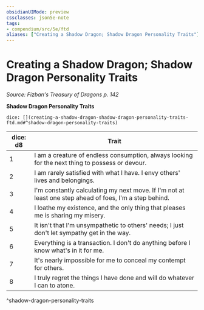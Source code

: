 ```yaml
---
obsidianUIMode: preview
cssclasses: json5e-note
tags:
- compendium/src/5e/ftd
aliases: ["Creating a Shadow Dragon; Shadow Dragon Personality Traits"]
---
```

# Creating a Shadow Dragon; Shadow Dragon Personality Traits
*Source: Fizban's Treasury of Dragons p. 142* 

**Shadow Dragon Personality Traits**

`dice: [](creating-a-shadow-dragon-shadow-dragon-personality-traits-ftd.md#^shadow-dragon-personality-traits)`

| dice: d8 | Trait |
|----------|-------|
| 1 | I am a creature of endless consumption, always looking for the next thing to possess or devour. |
| 2 | I am rarely satisfied with what I have. I envy others' lives and belongings. |
| 3 | I'm constantly calculating my next move. If I'm not at least one step ahead of foes, I'm a step behind. |
| 4 | I loathe my existence, and the only thing that pleases me is sharing my misery. |
| 5 | It isn't that I'm unsympathetic to others' needs; I just don't let sympathy get in the way. |
| 6 | Everything is a transaction. I don't do anything before I know what's in it for me. |
| 7 | It's nearly impossible for me to conceal my contempt for others. |
| 8 | I truly regret the things I have done and will do whatever I can to atone. |
^shadow-dragon-personality-traits